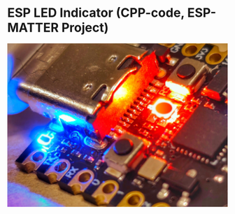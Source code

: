 # ESP LED Indicator (CPP-code, ESP-MATTER Project)
![](../../../images/esp-led-indicator/esp32h2_leds.jpg)  